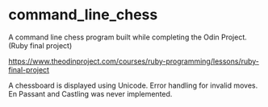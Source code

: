 # command_line_chess

A command line chess program built while completing the Odin Project.
(Ruby final project)

https://www.theodinproject.com/courses/ruby-programming/lessons/ruby-final-project

A chessboard is displayed using Unicode. Error handling for invalid moves.
En Passant and Castling was never implemented.
